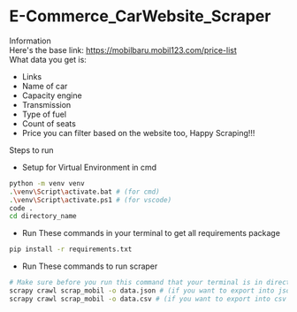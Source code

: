 # E-Commerce_CarWebsite_Scraper

Information
<br>Here's the base link: https://mobilbaru.mobil123.com/price-list
<br>What data you get is:
- Links
- Name of car
- Capacity engine
- Transmission
- Type of fuel
- Count of seats
- Price
you can filter based on the website too, Happy Scraping!!!

Steps to run
- Setup for Virtual Environment in cmd
```bash
python -m venv venv
.\venv\Script\activate.bat # (for cmd)
.\venv\Script\activate.ps1 # (for vscode)
code .
cd directory_name
```

- Run These commands in your terminal to get all requirements package
```bash
pip install -r requirements.txt 
```

- Run These commands to run scraper
```bash
# Make sure before you run this command that your terminal is in directory with scrapy.cfg
scrapy crawl scrap_mobil -o data.json # (if you want to export into json file)
scrapy crawl scrap_mobil -o data.csv # (if you want to export into csv file)
```
